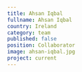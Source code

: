 ```yaml
---
title: Ahsan Iqbal
fullname: Ahsan Iqbal
country: Ireland
category: team
published: false
position: Collaborator
image: ahsan-iqbal.jpg
project: current
---
```

